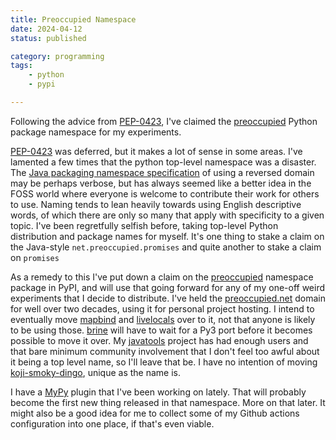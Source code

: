 ```yaml
---
title: Preoccupied Namespace
date: 2024-04-12
status: published

category: programming
tags:
    - python
    - pypi

---
```


<!-- summary -->

Following the advice from [PEP-0423], I've claimed the [preoccupied]
Python package namespace for my experiments.

[PEP-0423]: https://peps.python.org/pep-0423/

[preoccupied]: https://pypi.org/project/preoccupied/

<!-- more -->

[PEP-0423] was deferred, but it makes a lot of sense in some areas.
I've lamented a few times that the python top-level namespace was a
disaster. The [Java packaging namespace specification][javans] of
using a reversed domain may be perhaps verbose, but has always seemed
like a better idea in the FOSS world where everyone is welcome to
contribute their work for others to use. Naming tends to lean heavily
towards using English descriptive words, of which there are only so
many that apply with specificity to a given topic. I've been
regretfully selfish before, taking top-level Python distribution and
package names for myself. It's one thing to stake a claim on the
Java-style `net.preoccupied.promises` and quite another to stake a
claim on `promises`

[javans]: https://docs.oracle.com/javase/tutorial/java/package/namingpkgs.html

As a remedy to this I've put down a claim on the [preoccupied]
namespace package in PyPI, and will use that going forward for any of
my one-off weird experiments that I decide to distribute. I've held
the [preoccupied.net] domain for well over two decades, using it for
personal project hosting. I intend to eventually move [mapbind] and
[livelocals] over to it, not that anyone is likely to be using
those. [brine] will have to wait for a Py3 port before it becomes
possible to move it over. My [javatools] project has had enough users
and that bare minimum community involvement that I don't feel too
awful about it being a top level name, so I'll leave that be. I have
no intention of moving [koji-smoky-dingo], unique as the name is.

[preoccupied.net]: https://preoccupied.net/

[mapbind]: https://pypi.org/project/mapbind/

[livelocals]: https://pypi.org/project/livelocals/

[brine]: https://pypi.org/project/brine/

[javatools]: https://pypi.org/project/javatools/

[koji-smoky-dingo]: https://pypi.org/project/kojismokydingo/

I have a [MyPy] plugin that I've been working on lately. That will
probably become the first new thing released in that namespace. More
on that later. It might also be a good idea for me to collect some of
my Github actions configuration into one place, if that's even viable.

[MyPy]: https://mypy-lang.org/
